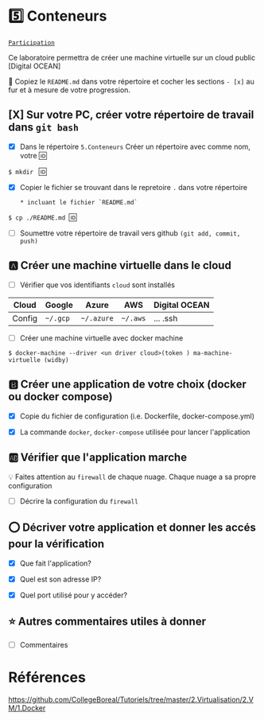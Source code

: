 # :five: Conteneurs

[`Participation`](.scripts/Participation.md)

Ce laboratoire permettra de créer une machine virtuelle sur un cloud public [Digital OCEAN]

:closed_book: Copiez le `README.md` dans votre répertoire et cocher les sections `- [x]` au fur et à mesure de votre progression.

## [X] Sur votre PC, créer votre répertoire de travail dans `git bash`

- [X] Dans le répertoire `5.Conteneurs` Créer un répertoire avec comme nom, votre :id:

`$ mkdir ` :id:

- [x] Copier le fichier se trouvant dans le repretoire `.` dans votre répertoire

      * incluant le fichier `README.md` 


`$ cp ./README.md `:id:` `

- [ ] Soumettre votre répertoire de travail vers github `(git add, commit, push)` 

## :a: Créer une machine virtuelle dans le cloud

- [ ] Vérifier que vos identifiants `cloud` sont installés

| Cloud  |  Google  | Azure       | AWS      |  Digital OCEAN |
|--------|----------|-------------|----------|---------       |
| Config | `~/.gcp` | `~/.azure`  | `~/.aws` |  ...   .ssh    |

- [ ] Créer une machine virtuelle avec docker machine

```
$ docker-machine --driver <un driver cloud>(token ) ma-machine-virtuelle (widby)
```

## :b: Créer une application de votre choix (docker ou docker compose)

- [X] Copie du fichier de configuration (i.e. Dockerfile, docker-compose.yml)

- [X] La commande `docker`, `docker-compose` utilisée pour lancer l'application

## :ab: Vérifier que l'application marche

:bulb: Faites attention au `firewall` de chaque nuage. Chaque nuage a sa propre configuration

- [ ] Décrire la configuration du `firewall`

## :o: Décriver votre application et donner les accés pour la vérification 

- [X] Que fait l'application?

- [x] Quel est son adresse IP?

- [X] Quel port utilisé pour y accéder?

## :star: Autres commentaires utiles à donner

- [ ] Commentaires


# Références

https://github.com/CollegeBoreal/Tutoriels/tree/master/2.Virtualisation/2.VM/1.Docker
